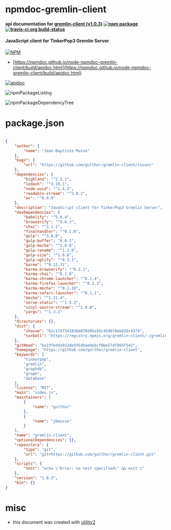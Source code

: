 # npmdoc-gremlin-client

#### api documentation for  [gremlin-client (v1.0.3)](https://github.com/gulthor/gremlin-client)  [![npm package](https://img.shields.io/npm/v/npmdoc-gremlin-client.svg?style=flat-square)](https://www.npmjs.org/package/npmdoc-gremlin-client) [![travis-ci.org build-status](https://api.travis-ci.org/npmdoc/node-npmdoc-gremlin-client.svg)](https://travis-ci.org/npmdoc/node-npmdoc-gremlin-client)

#### JavaScript client for TinkerPop3 Gremlin Server

[![NPM](https://nodei.co/npm/gremlin-client.png?downloads=true&downloadRank=true&stars=true)](https://www.npmjs.com/package/gremlin-client)

- [https://npmdoc.github.io/node-npmdoc-gremlin-client/build/apidoc.html](https://npmdoc.github.io/node-npmdoc-gremlin-client/build/apidoc.html)

[![apidoc](https://npmdoc.github.io/node-npmdoc-gremlin-client/build/screenCapture.buildCi.browser.%252Ftmp%252Fbuild%252Fapidoc.html.png)](https://npmdoc.github.io/node-npmdoc-gremlin-client/build/apidoc.html)

![npmPackageListing](https://npmdoc.github.io/node-npmdoc-gremlin-client/build/screenCapture.npmPackageListing.svg)

![npmPackageDependencyTree](https://npmdoc.github.io/node-npmdoc-gremlin-client/build/screenCapture.npmPackageDependencyTree.svg)



# package.json

```json

{
    "author": {
        "name": "Jean-Baptiste Musso"
    },
    "bugs": {
        "url": "https://github.com/gulthor/gremlin-client/issues"
    },
    "dependencies": {
        "highland": "^2.5.1",
        "lodash": "^3.10.1",
        "node-uuid": "^1.4.3",
        "readable-stream": "^2.0.2",
        "ws": "^0.8.0"
    },
    "description": "JavaScript client for TinkerPop3 Gremlin Server",
    "devDependencies": {
        "babelify": "^5.0.4",
        "browserify": "^9.0.3",
        "chai": "^2.1.1",
        "finalhandler": "^0.1.0",
        "gulp": "^3.8.8",
        "gulp-buffer": "0.0.2",
        "gulp-mocha": "^2.0.0",
        "gulp-rename": "^1.2.0",
        "gulp-size": "^1.0.0",
        "gulp-uglify": "^0.3.1",
        "karma": "^0.12.31",
        "karma-browserify": "^0.2.1",
        "karma-chai": "^0.1.0",
        "karma-chrome-launcher": "^0.1.4",
        "karma-firefox-launcher": "^0.1.3",
        "karma-mocha": "^0.1.10",
        "karma-safari-launcher": "^0.1.1",
        "mocha": "^1.21.4",
        "serve-static": "^1.5.3",
        "vinyl-source-stream": "^1.0.0",
        "yargs": "^1.3.1"
    },
    "directories": {},
    "dist": {
        "shasum": "61c17d754183bb870d95a58c459670eb826c4374",
        "tarball": "https://registry.npmjs.org/gremlin-client/-/gremlin-client-1.0.3.tgz"
    },
    "gitHead": "ba23fedda913de9354bae0ebcf0be57df865f542",
    "homepage": "https://github.com/gulthor/gremlin-client",
    "keywords": [
        "tinkerpop",
        "gremlin",
        "graphdb",
        "graph",
        "database"
    ],
    "license": "MIT",
    "main": "index.js",
    "maintainers": [
        {
            "name": "gulthor"
        },
        {
            "name": "jbmusso"
        }
    ],
    "name": "gremlin-client",
    "optionalDependencies": {},
    "repository": {
        "type": "git",
        "url": "git+https://github.com/gulthor/gremlin-client.git"
    },
    "scripts": {
        "test": "echo \"Error: no test specified\" && exit 1"
    },
    "version": "1.0.3",
    "bin": {}
}
```



# misc
- this document was created with [utility2](https://github.com/kaizhu256/node-utility2)
